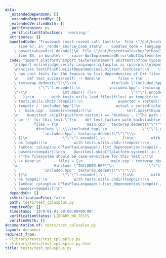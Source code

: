 ```yaml
---
data:
  _extendedDependsOn: []
  _extendedRequiredBy: []
  _extendedVerifiedWith: []
  _pathExtension: py
  _verificationStatusIcon: ':warning:'
  attributes: {}
  bundledCode: "Traceback (most recent call last):\n  File \"/opt/hostedtoolcache/Python/3.8.5/x64/lib/python3.8/site-packages/onlinejudge_verify/documentation/build.py\"\
    , line 67, in _render_source_code_stat\n    bundled_code = language.bundle(stat.path,\
    \ basedir=basedir).decode()\n  File \"/opt/hostedtoolcache/Python/3.8.5/x64/lib/python3.8/site-packages/onlinejudge_verify/languages/python.py\"\
    , line 84, in bundle\n    raise NotImplementedError\nNotImplementedError\n"
  code: "import platform\nimport textwrap\nimport unittest\nfrom typing import *\n\
    \nimport onlinejudge_verify.languages.cplusplus as cplusplus\nimport tests.utils\n\
    \n\nclass TestCPlusPlusListDependencies(unittest.TestCase):\n    \"\"\"TestCPlusPlusListDependencies\
    \ has unit tests for the feature to list dependencies of C++ files.\n    \"\"\"\
    \n    def test_success(self) -> None:\n        files = {\n            'main.cpp':\
    \ textwrap.dedent(\"\"\"\\\n                #include \"included.hpp\"\n      \
    \          \"\"\").encode(),\n            'included.hpp': textwrap.dedent(\"\"\
    \"\\\n                int main() {}\n                \"\"\").encode(),\n     \
    \   }\n\n        with tests.utils.load_files(files) as tempdir:\n            with\
    \ tests.utils.chdir(tempdir):\n                expected = sorted([tempdir / 'main.cpp',\
    \ tempdir / 'included.hpp'])\n                actual = sorted(cplusplus.CPlusPlusLanguage().list_dependencies(tempdir\
    \ / 'main.cpp', basedir=tempdir))\n                self.assertEqual(actual, expected)\n\
    \n    @unittest.skipIf(platform.system() == 'Windows', \"The path separator should\
    \ be '/' for this test.\")\n    def test_failure_with_backslash(self) -> None:\n\
    \        files = {\n            'main.cpp': textwrap.dedent(\"\"\"\\\n       \
    \         #include \".\\\\included.hpp\"\n                \"\"\").encode(),\n\
    \            'included.hpp': textwrap.dedent(\"\"\"\\\n                int main()\
    \ {}\n                \"\"\").encode(),\n        }\n\n        with tests.utils.load_files(files={})\
    \ as tempdir:\n            with tests.utils.chdir(tempdir):\n                self.assertRaises(Exception,\
    \ lambda: cplusplus.CPlusPlusLanguage().list_dependencies(tempdir / 'main.cpp',\
    \ basedir=tempdir))\n\n    @unittest.skipIf(platform.system() in ('Windows', 'Darwin'),\
    \ \"The filesystem should be case-sensitive for this test.\")\n    def test_failure_with_case_insensitive(self)\
    \ -> None:\n        files = {\n            'main.cpp': textwrap.dedent(\"\"\"\\\
    \n                #include \"INCLUDED.HPP\"\n                \"\"\").encode(),\n\
    \            'included.hpp': textwrap.dedent(\"\"\"\\\n                int main()\
    \ {}\n                \"\"\").encode(),\n        }\n\n        with tests.utils.load_files(files={})\
    \ as tempdir:\n            with tests.utils.chdir(tempdir):\n                self.assertRaises(Exception,\
    \ lambda: cplusplus.CPlusPlusLanguage().list_dependencies(tempdir / 'main.cpp',\
    \ basedir=tempdir))\n"
  dependsOn: []
  isVerificationFile: false
  path: tests/test_cplusplus.py
  requiredBy: []
  timestamp: '1970-01-01 00:00:00+00:00'
  verificationStatus: LIBRARY_NO_TESTS
  verifiedWith: []
documentation_of: tests/test_cplusplus.py
layout: document
redirect_from:
- /library/tests/test_cplusplus.py
- /library/tests/test_cplusplus.py.html
title: tests/test_cplusplus.py
---
```

